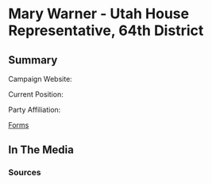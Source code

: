 # Mary Warner - Utah House Representative, 64th District

## Summary


Campaign Website:

Current Position:

Party Affiliation:

[Forms](/forms/DOC_H64_Mary_L_Warner.pdf)


## In The Media

### Sources
